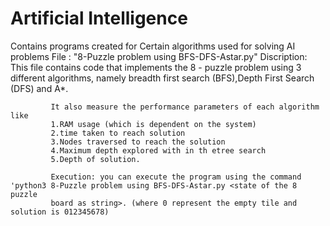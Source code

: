 # Artificial Intelligence
 Contains programs created for Certain algorithms used for solving AI problems
File : "8-Puzzle problem using BFS-DFS-Astar.py"
             Discription: This file contains code that implements the 8 - puzzle problem using 3 different algorithms, namely breadth first
             search (BFS),Depth First Search (DFS) and A*.

             It also measure the performance parameters of each algorithm like 
             1.RAM usage (which is dependent on the system)
             2.time taken to reach solution
             3.Nodes traversed to reach the solution
             4.Maximum depth explored with in th etree search
             5.Depth of solution. 
             
             Execution: you can execute the program using the command 'python3 8-Puzzle problem using BFS-DFS-Astar.py <state of the 8 puzzle
             board as string>. (where 0 represent the empty tile and solution is 012345678)
